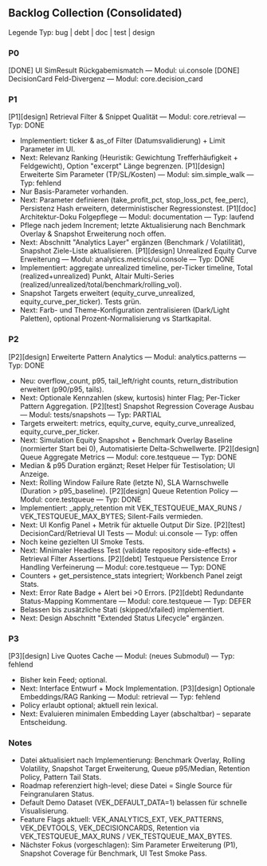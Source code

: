## Backlog Collection (Consolidated)

Legende Typ: bug | debt | doc | test | design

### P0
[DONE] UI SimResult Rückgabemismatch — Modul: ui.console
[DONE] DecisionCard Feld-Divergenz — Modul: core.decision_card

### P1
[P1][design] Retrieval Filter & Snippet Qualität — Modul: core.retrieval — Typ: DONE
 * Implementiert: ticker & as_of Filter (Datumsvalidierung) + Limit Parameter im UI.
 * Next: Relevanz Ranking (Heuristik: Gewichtung Trefferhäufigkeit + Feldgewicht), Option "excerpt" Länge begrenzen.
[P1][design] Erweiterte Sim Parameter (TP/SL/Kosten) — Modul: sim.simple_walk — Typ: fehlend
 * Nur Basis-Parameter vorhanden.
 * Next: Parameter definieren (take_profit_pct, stop_loss_pct, fee_perc), Persistenz Hash erweitern, deterministischer Regressionstest.
[P1][doc] Architektur-Doku Folgepflege — Modul: documentation — Typ: laufend
 * Pflege nach jedem Increment; letzte Aktualisierung nach Benchmark Overlay & Snapshot Erweiterung noch offen.
 * Next: Abschnitt "Analytics Layer" ergänzen (Benchmark / Volatilität), Snapshot Ziele-Liste aktualisieren.
[P1][design] Unrealized Equity Curve Erweiterung — Modul: analytics.metrics/ui.console — Typ: DONE
 * Implementiert: aggregate unrealized timeline, per‑Ticker timeline, Total (realized+unrealized) Punkt, Altair Multi-Series (realized/unrealized/total/benchmark/rolling_vol).
 * Snapshot Targets erweitert (equity_curve_unrealized, equity_curve_per_ticker). Tests grün.
 * Next: Farb- und Theme-Konfiguration zentralisieren (Dark/Light Paletten), optional Prozent-Normalisierung vs Startkapital.

### P2
[P2][design] Erweiterte Pattern Analytics — Modul: analytics.patterns — Typ: DONE
 * Neu: overflow_count, p95, tail_left/right counts, return_distribution erweitert (p90/p95, tails).
 * Next: Optionale Kennzahlen (skew, kurtosis) hinter Flag; Per-Ticker Pattern Aggregation.
[P2][test] Snapshot Regression Coverage Ausbau — Modul: tests/snapshots — Typ: PARTIAL
 * Targets erweitert: metrics, equity_curve, equity_curve_unrealized, equity_curve_per_ticker.
 * Next: Simulation Equity Snapshot + Benchmark Overlay Baseline (normierter Start bei 0), Automatisierte Delta-Schwellwerte.
[P2][design] Queue Aggregate Metrics — Modul: core.testqueue — Typ: DONE
 * Median & p95 Duration ergänzt; Reset Helper für Testisolation; UI Anzeige.
 * Next: Rolling Window Failure Rate (letzte N), SLA Warnschwelle (Duration > p95_baseline).
[P2][design] Queue Retention Policy — Modul: core.testqueue — Typ: DONE
 * Implementiert: _apply_retention mit VEK_TESTQUEUE_MAX_RUNS / VEK_TESTQUEUE_MAX_BYTES; Silent-Fails vermieden.
 * Next: UI Konfig Panel + Metrik für aktuelle Output Dir Size.
[P2][test] DecisionCard/Retrieval UI Tests — Modul: ui.console — Typ: offen
 * Noch keine gezielten UI Smoke Tests.
 * Next: Minimaler Headless Test (validate repository side-effects) + Retrieval Filter Assertions.
[P2][debt] Testqueue Persistence Error Handling Verfeinerung — Modul: core.testqueue — Typ: DONE
 * Counters + get_persistence_stats integriert; Workbench Panel zeigt Stats.
 * Next: Error Rate Badge + Alert bei >0 Errors.
[P2][debt] Redundante Status-Mapping Kommentare — Modul: core.testqueue — Typ: DEFER
 * Belassen bis zusätzliche Stati (skipped/xfailed) implementiert.
 * Next: Design Abschnitt "Extended Status Lifecycle" ergänzen.

### P3
[P3][design] Live Quotes Cache — Modul: (neues Submodul) — Typ: fehlend
 * Bisher kein Feed; optional.
 * Next: Interface Entwurf + Mock Implementation.
[P3][design] Optionale Embeddings/RAG Ranking — Modul: retrieval — Typ: fehlend
 * Policy erlaubt optional; aktuell rein lexical.
 * Next: Evaluieren minimalen Embedding Layer (abschaltbar) – separate Entscheidung.

### Notes
- Datei aktualisiert nach Implementierung: Benchmark Overlay, Rolling Volatility, Snapshot Target Erweiterung, Queue p95/Median, Retention Policy, Pattern Tail Stats.
- Roadmap referenziert high-level; diese Datei = Single Source für Feingranularen Status.
- Default Demo Dataset (VEK_DEFAULT_DATA=1) belassen für schnelle Visualisierung.
- Feature Flags aktuell: VEK_ANALYTICS_EXT, VEK_PATTERNS, VEK_DEVTOOLS, VEK_DECISIONCARDS, Retention via VEK_TESTQUEUE_MAX_RUNS / VEK_TESTQUEUE_MAX_BYTES.
- Nächster Fokus (vorgeschlagen): Sim Parameter Erweiterung (P1), Snapshot Coverage für Benchmark, UI Test Smoke Pass.
